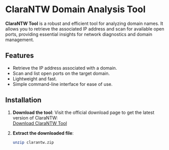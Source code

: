 # ClaraNTW Domain Analysis Tool

**ClaraNTW Tool** is a robust and efficient tool for analyzing domain names. It allows you to retrieve the associated IP address and scan for available open ports, providing essential insights for network diagnostics and domain management.

## Features

- Retrieve the IP address associated with a domain.
- Scan and list open ports on the target domain.
- Lightweight and fast.
- Simple command-line interface for ease of use.

## Installation

1. **Download the tool**:
   Visit the official download page to get the latest version of ClaraNTW:  
   [Download ClaraNTW Tool](https://clara-tools.fr/clarantw.html)

2. **Extract the downloaded file**:
   ```bash
   unzip clarantw.zip
